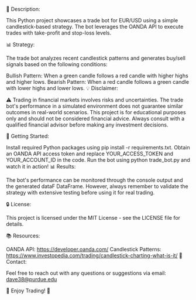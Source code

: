 📝 Description:

This Python project showcases a trade bot for EUR/USD using a simple candlestick-based strategy. The bot leverages the OANDA API to execute trades with take-profit and stop-loss levels.

📊 Strategy:

The trade bot analyzes recent candlestick patterns and generates buy/sell signals based on the following conditions:

Bullish Pattern: When a green candle follows a red candle with higher highs and higher lows.
Bearish Pattern: When a red candle follows a green candle with lower highs and lower lows.
💡 Disclaimer:

⚠️ Trading in financial markets involves risks and uncertainties. The trade bot's performance in a simulated environment does not guarantee similar outcomes in real-world scenarios. This project is for educational purposes only and should not be considered financial advice. Always consult with a qualified financial advisor before making any investment decisions.

🚀 Getting Started:

Install required Python packages using pip install -r requirements.txt.
Obtain an OANDA API access token and replace YOUR_ACCESS_TOKEN and YOUR_ACCOUNT_ID in the code.
Run the bot using python trade_bot.py and watch it in action!
📊 Results:

The bot's performance can be monitored through the console output and the generated dataF DataFrame. However, always remember to validate the strategy with extensive testing before using it for real trading.

🔒 License:

This project is licensed under the MIT License - see the LICENSE file for details.

📚 Resources:

OANDA API: https://developer.oanda.com/
Candlestick Patterns: https://www.investopedia.com/trading/candlestick-charting-what-is-it/
📧 Contact:

Feel free to reach out with any questions or suggestions via email: dave38@purdue.edu

🌟 Enjoy Trading! 🌟
